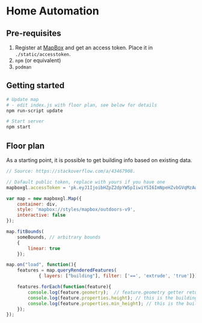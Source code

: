 # Home Automation

## Pre-requisites

1. Register at [MapBox](https://www.mapbox.com/) and get an access token.
  Place it in `./static/accesstoken`.
2. `npm` (or equivalent)
3. `podman`

## Getting started

```bash
# Update map
# - edit index.js with floor plan, see below for details
npm run-script update

# Start server
npm start
```

## Floor plan

As a starting point, it is possible to get building info based on existing data.

```javascript
// Source: https://stackoverflow.com/a/43467908.

// Dafault public token, replace with yours if you have one
mapboxgl.accessToken = 'pk.eyJ1IjoibHZpZ2dpYW5pIiwiYSI6ImNpeHZvbGVqMzAwMGoyd3J5YXllbnpuOHQifQ.RAyB0ZTsnLggAZYp_TPmHQ';

var map = new mapboxgl.Map({
    container: div,
    style: 'mapbox://styles/mapbox/outdoors-v9',
    interactive: false
});

map.fitBounds(
    someBounds, // arbitrary bounds 
    {
        linear: true
    });

map.on("load", function(){
    features = map.queryRenderedFeatures(
            { layers: ["building"], filter: ['==', 'extrude', 'true']}); // This is where I get building information

    features.forEach(function(feature){
        console.log(feature.geometry);  // feature.geometry getter returns building shape points (basement)
        console.log(feature.properties.height); // this is the building height
        console.log(feature.properties.min_height); // this is the building part elevation from groung (e.g. a bridge)
    });
});
```
